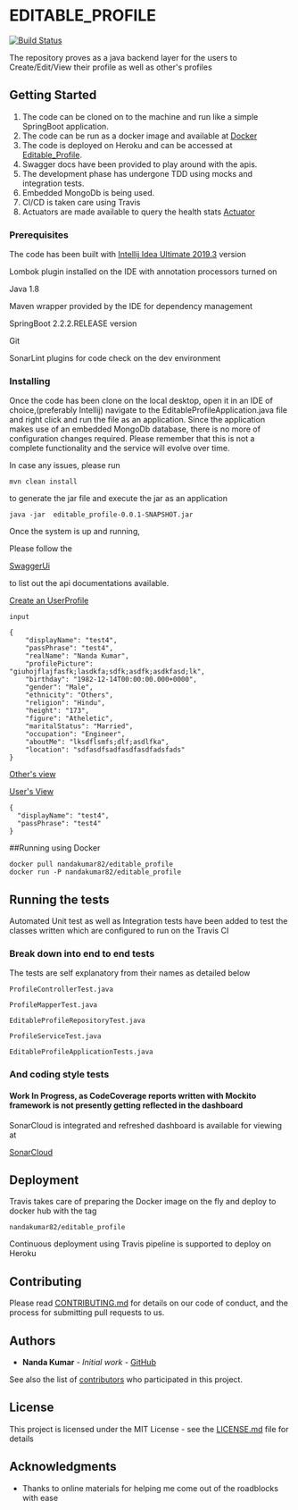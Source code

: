 # EDITABLE_PROFILE


[![Build Status](https://travis-ci.org/nandakumar82/editable_profile_backend.svg?branch=master)](https://travis-ci.org/nandakumar82/editable_profile_backend)

The repository proves as a java backend layer for the users to Create/Edit/View their profile as well as other's profiles

## Getting Started

1. The code can be cloned on to the machine and run like a simple SpringBoot application.
2. The code can be run as a docker image and available at [Docker](https://hub.docker.com/r/nandakumar82/editable_profile)
3. The code is deployed on Heroku and can be accessed at [Editable_Profile](https://editableprofilebackend.herokuapp.com/).
4. Swagger docs have been provided to play around with the apis.
5. The development phase has undergone TDD using mocks and integration tests.
6. Embedded MongoDb is being used.
7. CI/CD is taken care using Travis
8. Actuators are made available to query the health stats [Actuator](https://editableprofilebackend.herokuapp.com/actuator)

### Prerequisites

The code has been built with [Intellij Idea Ultimate 2019.3](https://www.jetbrains.com/idea/download/download-thanks.html?platform=windows) version

Lombok plugin installed on the IDE with annotation processors turned on

Java 1.8

Maven wrapper provided by the IDE for dependency management

SpringBoot 2.2.2.RELEASE version

Git
 
SonarLint plugins for code check on the dev environment

### Installing

Once the code has been clone on the local desktop, open it in an IDE of choice,(preferably Intellij) 
navigate to the EditableProfileApplication.java file and right click and run the file as an application.
Since the application makes use of an embedded MongoDb database, there is no more of configuration changes required.
Please remember that this is not a complete functionality and the service will evolve over time.

In case any issues, please run

``` 
mvn clean install
```

to generate the jar file and execute the jar as an application


```
java -jar  editable_profile-0.0.1-SNAPSHOT.jar
```

Once the system is up and running, 

Please follow the 



[SwaggerUi](http://localhost:8080/swagger-ui.html#/profile-controller)


to list out the api documentations available.


[Create an UserProfile](http://localhost:8081/api/profile)

``````
input

{
    "displayName": "test4",
    "passPhrase": "test4",
    "realName": "Nanda Kumar",
    "profilePicture": "giuhojflajfasfk;lasdkfa;sdfk;asdfk;asdkfasd;lk",
    "birthday": "1982-12-14T00:00:00.000+0000",
    "gender": "Male",
    "ethnicity": "Others",
    "religion": "Hindu",
    "height": "173",
    "figure": "Atheletic",
    "maritalStatus": "Married",
    "occupation": "Engineer",
    "aboutMe": "lksdflsmfs;dlf;asdlfka",
    "location": "sdfasdfsadfasdfasdfadsfads"
}
``````

[Other's view](http://localhost:8081/api/profile/{displayName})


[User's View](http://localhost:8081/api/profile/{displayName})

``````
{
  "displayName": "test4",
  "passPhrase": "test4"
}
``````

##Running using Docker

``````
docker pull nandakumar82/editable_profile
docker run -P nandakumar82/editable_profile
``````


## Running the tests

Automated Unit test as well as Integration tests have been added to test the classes written which are configured to run
on the Travis CI



### Break down into end to end tests

The tests are self explanatory from their names as detailed below

```
ProfileControllerTest.java

ProfileMapperTest.java

EditableProfileRepositoryTest.java

ProfileServiceTest.java

EditableProfileApplicationTests.java

```

### And coding style tests

#### Work In Progress, as CodeCoverage reports written with Mockito framework is not presently getting reflected in the dashboard

SonarCloud is integrated and refreshed dashboard is available for viewing at

[SonarCloud](https://sonarcloud.io/dashboard?id=nandakumar82_editable_profile_backend)

  

## Deployment

Travis takes care of preparing the Docker image on the fly and deploy to docker hub with the tag 

````
nandakumar82/editable_profile
````

Continuous deployment using Travis pipeline is supported to deploy on Heroku


## Contributing

Please read [CONTRIBUTING.md](https://gist.github.com/PurpleBooth/b24679402957c63ec426) for details on our code of conduct, and the process for submitting pull requests to us.


## Authors

* **Nanda Kumar** - *Initial work* - [GitHub](https://github.com/nandakumar82/editable_profile_backend)

See also the list of [contributors](https://github.com/your/project/contributors) who participated in this project.

## License

This project is licensed under the MIT License - see the [LICENSE.md](LICENSE.md) file for details

## Acknowledgments

* Thanks to online materials for helping me come out of the roadblocks with ease

